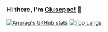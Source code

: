 ### Hi there, I'm [Giuseppe!](https://GDeLaurentis.github.io) 👋

[![Anurag's GitHub stats](https://github-readme-stats.vercel.app/api?username=GDeLaurentis&count_private=true&theme=merko&hide_rank=true&custom_title=GitHubStats)](https://github.com/anuraghazra/github-readme-stats)
[![Top Langs](https://github-readme-stats.vercel.app/api/top-langs/?username=GDeLaurentis&count_private=true&theme=merko&hide=html)](https://github.com/anuraghazra/github-readme-stats)
